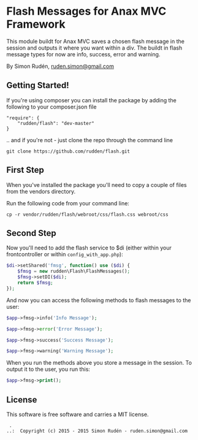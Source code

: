 Flash Messages for Anax MVC Framework
=========

This module buildt for Anax MVC saves a chosen flash message in the session and outputs it where you want within a div. The buildt in flash message types for now are info, success, error and warning.

By Simon Rudén, ruden.simon@gmail.com

Getting Started!
------------------

If you're using composer you can install the package by adding the following to your composer.json file
```
"require": {
    "rudden/flash": "dev-master"
}
```

.. and if you're not - just clone the repo through the command line

```
git clone https://github.com/rudden/flash.git
```

First Step
------------------

When you've installed the package you'll need to copy a couple of files from the vendors directory. 

Run the following code from your command line:
```
cp -r vendor/rudden/flash/webroot/css/flash.css webroot/css
```

Second Step
------------------

Now you'll need to add the flash service to $di (either within your frontcontroller or within ``config_with_app.php``):

```php
$di->setShared('fmsg', function() use ($di) {
    $fmsg = new rudden\Flash\FlashMessages();
    $fmsg->setDI($di);
    return $fmsg;
});
```

And now you can access the following methods to flash messages to the user:

```php
$app->fmsg->info('Info Message');
```

```php
$app->fmsg->error('Error Message');
```

```php
$app->fmsg->success('Success Message');
```

```php
$app->fmsg->warning('Warning Message');
```

When you run the methods above you store a message in the session. To output it to the user, you run this:

```php
$app->fmsg->print();
```


License
------------------

This software is free software and carries a MIT license.


```
 .  
..:  Copyright (c) 2015 - 2015 Simon Rudén - ruden.simon@gmail.com
```
